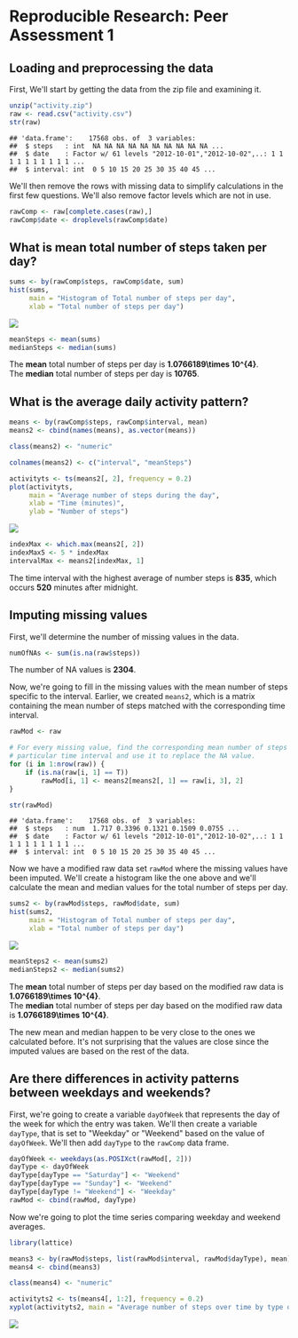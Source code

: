 # Reproducible Research: Peer Assessment 1




## Loading and preprocessing the data

First, We'll start by getting the data from the zip file and examining it.

```r
unzip("activity.zip")
raw <- read.csv("activity.csv")
str(raw)
```

```
## 'data.frame':	17568 obs. of  3 variables:
##  $ steps   : int  NA NA NA NA NA NA NA NA NA NA ...
##  $ date    : Factor w/ 61 levels "2012-10-01","2012-10-02",..: 1 1 1 1 1 1 1 1 1 1 ...
##  $ interval: int  0 5 10 15 20 25 30 35 40 45 ...
```

We'll then remove the rows with missing data to simplify calculations in the
first few questions. We'll also remove factor levels which are not in use.

```r
rawComp <- raw[complete.cases(raw),]
rawComp$date <- droplevels(rawComp$date)
```




## What is mean total number of steps taken per day?

```r
sums <- by(rawComp$steps, rawComp$date, sum)
hist(sums,
     main = "Histogram of Total number of steps per day",
     xlab = "Total number of steps per day")
```

![](PA1_template_files/figure-html/unnamed-chunk-3-1.png)<!-- -->

```r
meanSteps <- mean(sums)
medianSteps <- median(sums)
```

The **mean** total number of steps per day is **1.0766189\times 10^{4}**.  
The **median** total number of steps per day is **10765**.




## What is the average daily activity pattern?


```r
means <- by(rawComp$steps, rawComp$interval, mean)
means2 <- cbind(names(means), as.vector(means))

class(means2) <- "numeric"

colnames(means2) <- c("interval", "meanSteps")

activityts <- ts(means2[, 2], frequency = 0.2)
plot(activityts,
     main = "Average number of steps during the day",
     xlab = "Time (minutes)",
     ylab = "Number of steps")
```

![](PA1_template_files/figure-html/unnamed-chunk-4-1.png)<!-- -->

```r
indexMax <- which.max(means2[, 2])
indexMax5 <- 5 * indexMax
intervalMax <- means2[indexMax, 1]
```

The time interval with the highest average of number steps is
**835**, which occurs **520** minutes after midnight.




## Imputing missing values

First, we'll determine the number of missing values in the data.

```r
numOfNAs <- sum(is.na(raw$steps))
```

The number of NA values is **2304**.

Now, we're going to fill in the missing values with the mean number of steps
specific to the interval. Earlier, we created `means2`, which is a matrix containing the mean number of steps matched with the corresponding time interval.

```r
rawMod <- raw

# For every missing value, find the corresponding mean number of steps for that
# particular time interval and use it to replace the NA value.
for (i in 1:nrow(raw)) {
    if (is.na(raw[i, 1] == T))
        rawMod[i, 1] <- means2[means2[, 1] == raw[i, 3], 2]
}

str(rawMod)
```

```
## 'data.frame':	17568 obs. of  3 variables:
##  $ steps   : num  1.717 0.3396 0.1321 0.1509 0.0755 ...
##  $ date    : Factor w/ 61 levels "2012-10-01","2012-10-02",..: 1 1 1 1 1 1 1 1 1 1 ...
##  $ interval: int  0 5 10 15 20 25 30 35 40 45 ...
```

Now we have a modified raw data set `rawMod` where the missing values have been imputed. We'll create a histogram like the one above and we'll calculate the mean and median values for the total number of steps per day.

```r
sums2 <- by(rawMod$steps, rawMod$date, sum)
hist(sums2,
     main = "Histogram of Total number of steps per day",
     xlab = "Total number of steps per day")
```

![](PA1_template_files/figure-html/unnamed-chunk-7-1.png)<!-- -->

```r
meanSteps2 <- mean(sums2)
medianSteps2 <- median(sums2)
```

The **mean** total number of steps per day based on the modified raw data is **1.0766189\times 10^{4}**.  
The **median** total number of steps per day based on the modified raw data is **1.0766189\times 10^{4}**.

The new mean and median happen to be very close to the ones we calculated
before. It's not surprising that the values are close since the imputed values
are based on the rest of the data.

## Are there differences in activity patterns between weekdays and weekends?

First, we're going to create a variable `dayOfWeek` that represents the day of
the week for which the entry was taken. We'll then create a variable `dayType`,
that is set to "Weekday" or "Weekend" based on the value of `dayOfWeek`. We'll
then add `dayType` to the `rawComp` data frame.


```r
dayOfWeek <- weekdays(as.POSIXct(rawMod[, 2]))
dayType <- dayOfWeek
dayType[dayType == "Saturday"] <- "Weekend"
dayType[dayType == "Sunday"] <- "Weekend"
dayType[dayType != "Weekend"] <- "Weekday"
rawMod <- cbind(rawMod, dayType)
```

Now we're going to plot the time series comparing weekday and weekend averages.


```r
library(lattice)

means3 <- by(rawMod$steps, list(rawMod$interval, rawMod$dayType), mean)
means4 <- cbind(means3)

class(means4) <- "numeric"

activityts2 <- ts(means4[, 1:2], frequency = 0.2)
xyplot(activityts2, main = "Average number of steps over time by type of day", xlab = "Time (minutes)", ylab = "Number of steps")
```

![](PA1_template_files/figure-html/unnamed-chunk-9-1.png)<!-- -->


